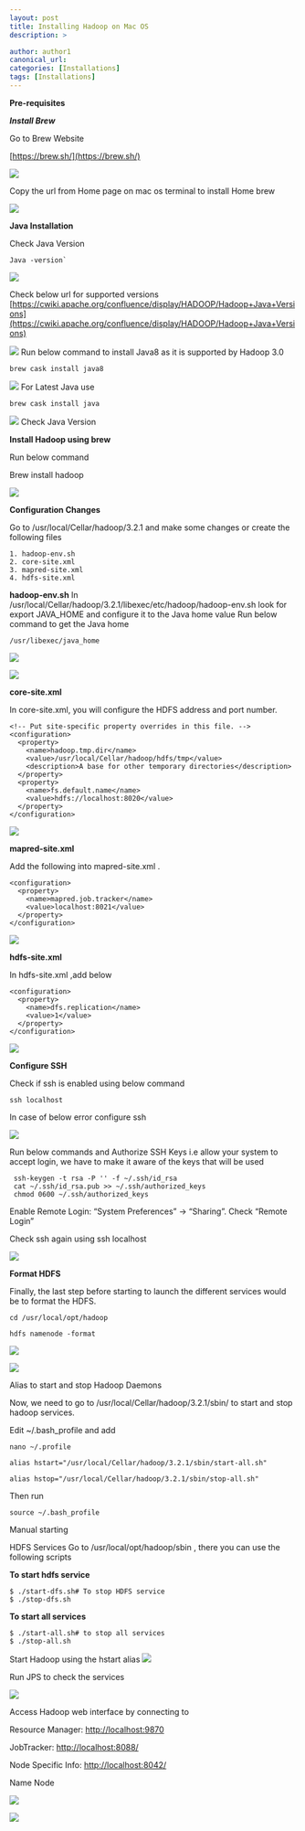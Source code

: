 ```yaml
---
layout: post
title: Installing Hadoop on Mac OS
description: >

author: author1
canonical_url:
categories: [Installations]
tags: [Installations]
---
```


**Pre-requisites**

***Install Brew***

Go to Brew Website

[https://brew.sh/](https://brew.sh/)

![](/BeerAndDiapers.ai/images/installingHadoppOnMacos/1.png)

Copy the url from Home page on mac os terminal to install Home brew

![](/BeerAndDiapers.ai/images/installingHadoppOnMacos/2.png)


**Java Installation**

Check Java Version
```
Java -version`
```
![](/BeerAndDiapers.ai/images/installingHadoppOnMacos/3.png)


Check below url for supported versions
[https://cwiki.apache.org/confluence/display/HADOOP/Hadoop+Java+Versions](https://cwiki.apache.org/confluence/display/HADOOP/Hadoop+Java+Versions)

![](/BeerAndDiapers.ai/images/installingHadoppOnMacos/4.png)
Run below command to install Java8 as it is supported by Hadoop 3.0
```
brew cask install java8
```
![](/BeerAndDiapers.ai/images/installingHadoppOnMacos/5.png)
For Latest Java use

```
brew cask install java
```
![](/BeerAndDiapers.ai/images/installingHadoppOnMacos/6.png)
Check Java Version



**Install Hadoop using brew**

Run below command

  Brew install hadoop




![](/BeerAndDiapers.ai/images/installingHadoppOnMacos/7.png)


**Configuration Changes**

Go to  /usr/local/Cellar/hadoop/3.2.1 and make some changes or create the following files

	1. hadoop-env.sh
	2. core-site.xml
	3. mapred-site.xml
	4. hdfs-site.xml

**hadoop-env.sh**
In  /usr/local/Cellar/hadoop/3.2.1/libexec/etc/hadoop/hadoop-env.sh  look for export JAVA_HOME and configure it to the Java home value
Run below command to get the Java home

    /usr/libexec/java_home

![](/BeerAndDiapers.ai/images/installingHadoppOnMacos/8.png)

![](/BeerAndDiapers.ai/images/installingHadoppOnMacos/9.png)




**core-site.xml**

In core-site.xml, you will configure the HDFS address and port number.
```
<!-- Put site-specific property overrides in this file. -->
<configuration>
  <property>
    <name>hadoop.tmp.dir</name>
    <value>/usr/local/Cellar/hadoop/hdfs/tmp</value>
    <description>A base for other temporary directories</description>             
  </property>
  <property>
    <name>fs.default.name</name>
    <value>hdfs://localhost:8020</value>
  </property>
</configuration>
```

![](/BeerAndDiapers.ai/images/installingHadoppOnMacos/10.png)



**mapred-site.xml**


Add the following into mapred-site.xml .
```
<configuration>
  <property>
    <name>mapred.job.tracker</name>
    <value>localhost:8021</value>
  </property>
</configuration>
```
![](/BeerAndDiapers.ai/images/installingHadoppOnMacos/11.png)



**hdfs-site.xml**

In hdfs-site.xml ,add below
```
<configuration>
  <property>
    <name>dfs.replication</name>
    <value>1</value>
  </property>
</configuration>
```
![](/BeerAndDiapers.ai/images/installingHadoppOnMacos/12.png)


**Configure SSH**

Check if ssh is enabled using below command

    ssh localhost

In case of below error configure ssh

![](/BeerAndDiapers.ai/images/installingHadoppOnMacos/13.png)

Run below commands and Authorize SSH Keys i.e allow your system to accept login, we have to make it aware of the keys that will be used
```
 ssh-keygen -t rsa -P '' -f ~/.ssh/id_rsa
 cat ~/.ssh/id_rsa.pub >> ~/.ssh/authorized_keys
 chmod 0600 ~/.ssh/authorized_keys
```
Enable Remote Login: “System Preferences” -> “Sharing”. Check “Remote Login”

Check ssh again using ssh localhost

![](/BeerAndDiapers.ai/images/installingHadoppOnMacos/14.png)


**Format HDFS**

Finally, the last step before starting to launch the different services would be to format the HDFS.

    cd /usr/local/opt/hadoop

    hdfs namenode -format

![](/BeerAndDiapers.ai/images/installingHadoppOnMacos/15.png)

![](/BeerAndDiapers.ai/images/installingHadoppOnMacos/16.png)

Alias to start and stop Hadoop Daemons

Now, we need to go to /usr/local/Cellar/hadoop/3.2.1/sbin/ to start and stop hadoop services.

Edit ~/.bash_profile and add
```
nano ~/.profile

alias hstart="/usr/local/Cellar/hadoop/3.2.1/sbin/start-all.sh"

alias hstop="/usr/local/Cellar/hadoop/3.2.1/sbin/stop-all.sh"
```
Then run
```
source ~/.bash_profile
```

Manual starting

HDFS Services
Go to /usr/local/opt/hadoop/sbin , there you can use the following scripts

**To start hdfs service**
```
$ ./start-dfs.sh# To stop HDFS service
$ ./stop-dfs.sh
```
**To start all services**
```
$ ./start-all.sh# to stop all services
$ ./stop-all.sh
```

Start Hadoop using the hstart alias
![](/BeerAndDiapers.ai/images/installingHadoppOnMacos/17.png)



Run JPS to check the services

![](/BeerAndDiapers.ai/images/installingHadoppOnMacos/19.png)

Access Hadoop web interface by connecting to

Resource Manager:  [http://localhost:9870](http://localhost:9870)

JobTracker: [http://localhost:8088/](http://localhost:8088/)

Node Specific Info:  [http://localhost:8042/](http://localhost:8042/)

Name Node

![](/BeerAndDiapers.ai/images/installingHadoppOnMacos/20.png)

![](/BeerAndDiapers.ai/images/installingHadoppOnMacos/21.png)
